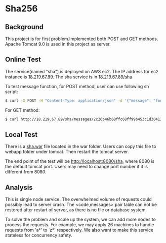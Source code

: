 # Sha256

## Background
This project is for first problem.Implemented both POST and GET methods.<br>
Apache Tomcat 9.0 is used in this project as server.

## Online Test
The service(named "sha") is deployed on AWS ec2. The IP address for ec2 instance is [18.219.67.89](http://18.219.67.89). The sha service is in [18.219.67.89/sha](http://18.219.67.89/sha)
<br>

To test message function, for POST method, user can use following sh script:  

```sh
$ curl -X POST -H "Content-Type: application/json" -d '{"message": "foo"}' http://18.219.67.89/sha/messages
```

For GET method:

```sh
$ curl http://18.219.67.89/sha/messages/2c26b46b68ffc68ff99b453c1d30413413422d706483bfa0f9 8a5e886266e7ae
```




## Local Test
There is a [sha.war](./war/sha.war) file located in the war folder. Users can copy this file to webapp folder under tomcat. Then restart the tomcat server. <br>

The end point of the test will be [http://localhost:8080/sha](http://localhost:8080/sha), where 8080 is the default tomcat port. Users may need to change port number if it is different from 8080.



## Analysis
This is single node service. The overwhelmed volume of requests could possibly lead  to server crash. The <code,messages> pair table can not be restored after restart of server, as there is no file or database system.<br>

To solve the problem and scale up the system, we can add more nodes to process the requests. For example, we may apply 26 machines to handle requests from 'a\*' to 'z\*' respectively. We also want to make this service stateless for concurrency safety.
